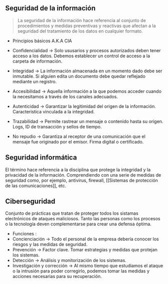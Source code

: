 ## Seguridad de la información

>La seguridad de la información hace referencia al conjunto de procedimientos y medidas preventivas y reactivas que afectan a la seguridad del tratamiento de los datos en cualquier formato.

- Principios básicos  A.K.A CIA

 - Confidencialidad -> Solo ususarios y procesos autorizados deben tener acceso a los datos. Debemos establecer un control de acceso a la carpeta de información.

 - Integridad -> La información almacenada en un momento dado debe ser inmutable. Si alguien edita un documento debe quedar reflejado mediante un registro.
 
 - Accesibilidad -> Aquella información a la que podemos acceder cuando la necesitamos a través de los canales adecuados.
 
 - Autenticidad -> Garantizar la legitimidad del origen de la información. Característica vinculada a la integridad.
 
 - Trazabilidad -> Permite rastrear un mensaje o contenido hasta su origen. Logs, ID de transacción y sellos de tiempo.
 
 - No repudio -> Garantiza al receptor de una comunicación que el mensaje fue originado por el emisor. Firma digital o certificado.

## Seguridad informática

El término hace referencia a la disciplina que protege la integridad y la privacidad de la información. Comprendiendo con una serie de medidas de seguridad como, por ejemplo, antivirus, firewall, [[Sistemas de protección de las comunicaciones]], etc.

## Ciberseguridad

Conjunto de prácticas que tratan de proteger todos los sistamas electrónicos de ataques maliciosos.
Tanto las personas como los procesos o la tecnología deven complementarse para crear una defensa óptima.
- Funciones :
 - Concienciación -> Todo el personal de la empresa debería conocer los riesgos y las medidas de seguridad.
 - Prevención -> Factor clave. Tomar estrategias y medidas que protejan los sistemas.
 - Detección -> Análisis y monitorización de los sistemas.
 - Investigación y corrección -> Al mismo tiempo que estudiamos el ataque o la intrusión para poder corregirlo, podemos tomar las medidas y acciones necesarias para su recuperación.
